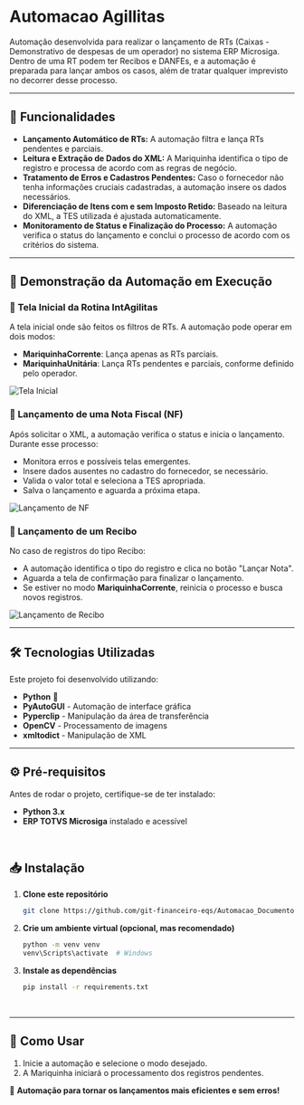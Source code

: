# Automacao Agillitas

Automação desenvolvida para realizar o lançamento de RTs (Caixas - Demonstrativo de despesas de um operador) no sistema ERP Microsiga. Dentro de uma RT podem ter Recibos e DANFEs, e a automação é preparada para lançar ambos os casos, além de tratar qualquer imprevisto no decorrer desse processo.

---

## 📌 Funcionalidades

- **Lançamento Automático de RTs:** A automação filtra e lança RTs pendentes e parciais.
- **Leitura e Extração de Dados do XML:** A Mariquinha identifica o tipo de registro e processa de acordo com as regras de negócio.
- **Tratamento de Erros e Cadastros Pendentes:** Caso o fornecedor não tenha informações cruciais cadastradas, a automação insere os dados necessários.
- **Diferenciação de Itens com e sem Imposto Retido:** Baseado na leitura do XML, a TES utilizada é ajustada automaticamente.
- **Monitoramento de Status e Finalização do Processo:** A automação verifica o status do lançamento e conclui o processo de acordo com os critérios do sistema.

---

## 🚀 Demonstração da Automação em Execução

### 📌 Tela Inicial da Rotina IntAgilitas

A tela inicial onde são feitos os filtros de RTs. A automação pode operar em dois modos:
- **MariquinhaCorrente**: Lança apenas as RTs parciais.
- **MariquinhaUnitária**: Lança RTs pendentes e parciais, conforme definido pelo operador.

![Tela Inicial](https://github.com/user-attachments/assets/61cbee0c-9ee4-4faa-bfd9-d7d2e25f33a6)

### 📌 Lançamento de uma Nota Fiscal (NF)

Após solicitar o XML, a automação verifica o status e inicia o lançamento. Durante esse processo:
- Monitora erros e possíveis telas emergentes.
- Insere dados ausentes no cadastro do fornecedor, se necessário.
- Valida o valor total e seleciona a TES apropriada.
- Salva o lançamento e aguarda a próxima etapa.

![Lançamento de NF](https://github.com/user-attachments/assets/17f2fb79-335c-4644-bf2e-05cfa20c291b)

### 📌 Lançamento de um Recibo

No caso de registros do tipo Recibo:
- A automação identifica o tipo do registro e clica no botão "Lançar Nota".
- Aguarda a tela de confirmação para finalizar o lançamento.
- Se estiver no modo **MariquinhaCorrente**, reinicia o processo e busca novos registros.

![Lançamento de Recibo](https://github.com/user-attachments/assets/bb157bce-15f5-4953-884c-38e555d8a2c4)

---

## 🛠 Tecnologias Utilizadas

Este projeto foi desenvolvido utilizando:

- **Python** 🐍
- **PyAutoGUI** - Automação de interface gráfica
- **Pyperclip** - Manipulação da área de transferência
- **OpenCV** - Processamento de imagens
- **xmltodict** - Manipulação de XML

---

## ⚙️ **Pré-requisitos**  
Antes de rodar o projeto, certifique-se de ter instalado:  
- **Python 3.x**    
- **ERP TOTVS Microsiga** instalado e acessível 
<br/>

## 📥 **Instalação**  

1. **Clone este repositório**  
   ```sh
   git clone https://github.com/git-financeiro-eqs/Automacao_Documento_de_Entrada.git
   ```
   
2. **Crie um ambiente virtual (opcional, mas recomendado)**  
   ```sh
   python -m venv venv
   venv\Scripts\activate  # Windows
   ```
   
3. **Instale as dependências**  
   ```sh
   pip install -r requirements.txt
   ```
<br/>  

---


## 📌 Como Usar

1. Inicie a automação e selecione o modo desejado.
2. A Mariquinha iniciará o processamento dos registros pendentes.


🚀 **Automação para tornar os lançamentos mais eficientes e sem erros!**

